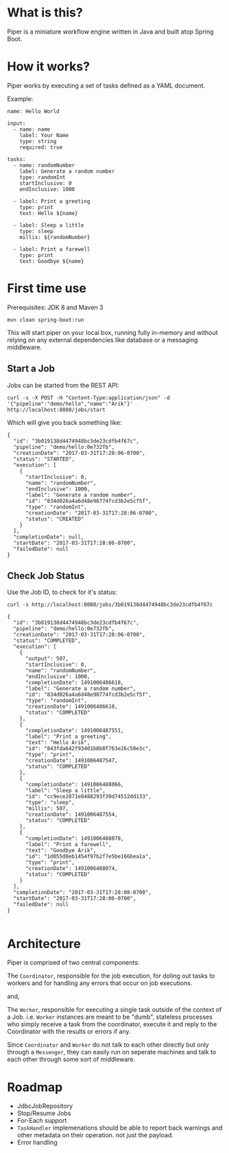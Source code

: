 # What is this?


Piper is a miniature workflow engine written in Java and built atop Spring Boot.

# How it works? 

Piper works by executing a set of tasks defined as a YAML document. 

Example:

```
name: Hello World

input:
  - name: name
    label: Your Name
    type: string
    required: true
    
tasks:
  - name: randomNumber
    label: Generate a random number
    type: randomInt
    startInclusive: 0
    endInclusive: 1000
      
  - label: Print a greeting
    type: print
    text: Hello ${name}
   
  - label: Sleep a little
    type: sleep
    millis: ${randomNumber}
    
  - label: Print a farewell
    type: print
    text: Goodbye ${name}
```

# First time use

Prerequisites: JDK 8 and Maven 3

`mvn clean spring-boot:run` 

This will start piper on your local box, running fully in-memory and without relying on any external dependencies like database or a messaging middleware. 

## Start a Job 

Jobs can be started from the REST API: 

```
curl -s -X POST -H "Content-Type:application/json" -d '{"pipeline":"demo/hello","name":"Arik"}' http://localhost:8080/jobs/start
```

Which will give you back something like: 

```
{
  "id": "3b019138d4474948bc3de23cdfb4f67c",
  "pipeline": "demo/hello:0e732fb",
  "creationDate": "2017-03-31T17:28:06-0700",
  "status": "STARTED",
  "execution": [
    {
      "startInclusive": 0,
      "name": "randomNumber",
      "endInclusive": 1000,
      "label": "Generate a random number",
      "id": "834d026a4a6d48e98774fcd3b2e5cf5f",
      "type": "randomInt",
      "creationDate": "2017-03-31T17:28:06-0700",
      "status": "CREATED"
    }
  ],
  "completionDate": null,
  "startDate": "2017-03-31T17:28:06-0700",
  "failedDate": null
}

```

## Check Job Status

Use the Job ID, to check for it's status:

```
curl -s http://localhost:8080/jobs/3b019138d4474948bc3de23cdfb4f67c 
```

```
{
  "id": "3b019138d4474948bc3de23cdfb4f67c",
  "pipeline": "demo/hello:0e732fb",
  "creationDate": "2017-03-31T17:28:06-0700",
  "status": "COMPLETED",
  "execution": [
    {
      "output": 507,
      "startInclusive": 0,
      "name": "randomNumber",
      "endInclusive": 1000,
      "completionDate": 1491006486618,
      "label": "Generate a random number",
      "id": "834d026a4a6d48e98774fcd3b2e5cf5f",
      "type": "randomInt",
      "creationDate": 1491006486610,
      "status": "COMPLETED"
    },
    {
      "completionDate": 1491006487551,
      "label": "Print a greeting",
      "text": "Hello Arik",
      "id": "843fda642f93401b8b8f763e26c50e3c",
      "type": "print",
      "creationDate": 1491006487547,
      "status": "COMPLETED"
    },
    {
      "completionDate": 1491006488066,
      "label": "Sleep a little",
      "id": "cc9ece2871e8488293f39d74512dd133",
      "type": "sleep",
      "millis": 507,
      "creationDate": 1491006487554,
      "status": "COMPLETED"
    },
    {
      "completionDate": 1491006488078,
      "label": "Print a farewell",
      "text": "Goodbye Arik",
      "id": "1d055d8eb1454f97b2f7e5be166bea1a",
      "type": "print",
      "creationDate": 1491006488074,
      "status": "COMPLETED"
    }
  ],
  "completionDate": "2017-03-31T17:28:08-0700",
  "startDate": "2017-03-31T17:28:06-0700",
  "failedDate": null
}


```

# Architecture

Piper is comprised of two central components: 

The `Coordinator`, responsible for the job execution, for doling out tasks to workers and for handling any errors that occur on job executions. 

and, 

The `Worker`, responsible for executing a single task outside of the context of a Job. i.e. `Worker` instances are meant to be "dumb", stateless processes who simply receive a task from the coordinator, execute it and reply to the Coordinator with the results or errors if any.

Since `Coordinator` and `Worker` do not talk to each other directly but only through a `Messenger`, they can easily run on seperate machines and talk to each other through some sort of middleware.  

# Roadmap

- JdbcJobRepository
- Stop/Resume Jobs
- For-Each support
- `TaskHandler` implemenations should be able to report back warnings and other metadata on their operation. not just the payload.
- Error handling
